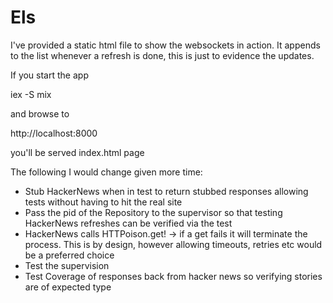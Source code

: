 # Els

I've provided a static html file to show the websockets in action.
It appends to the list whenever a refresh is done, this is just to evidence the updates.

If you start the app 
   
   iex -S mix

and browse to 

  http://localhost:8000

you'll be served index.html page

The following I would change given more time:

- Stub HackerNews when in test to return stubbed responses allowing tests  without having to hit the real site
- Pass the pid of the Repository to the supervisor so that testing HackerNews refreshes can be verified via the test
- HackerNews calls HTTPoison.get! -> if a get fails it will terminate the process. This is by design, however allowing timeouts, retries etc would be a preferred choice
- Test the supervision 
- Test Coverage of responses back from hacker news so verifying stories are of expected type
